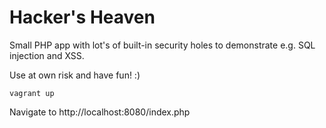 Hacker's Heaven
===============

Small PHP app with lot's of built-in security holes to demonstrate e.g. SQL injection and XSS.

Use at own risk and have fun! :)

```
vagrant up
```

Navigate to http://localhost:8080/index.php